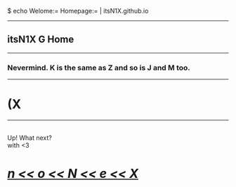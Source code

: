 $ echo Welome:= Homepage:= | itsN1X.github.io

---

## itsN1X G Home

---

### Nevermind. K is the same as Z and so is J and M too.
---

# (X


<html><hr>
<br>Up! What next?  
<br>with <3  
<br><h1>
<a href="http://linkedin.com/in/itsN1X">
<i><b> n << o << N << e << X </b></i>
</a></h1>
</html>

